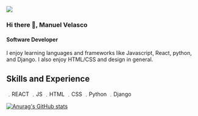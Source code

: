 ![](https://images.hdqwalls.com/download/get-back-to-code-km-1366x768.jpg)
### Hi there 👋, Manuel Velasco
#### Software Developer


I enjoy learning languages and frameworks like Javascript, React, python, and Django. I also enjoy HTML/CSS and design in general. 

## Skills and Experience 
﹒REACT
﹒JS
﹒HTML
﹒CSS
﹒Python
﹒Django


[![Anurag's GitHub stats](https://github-readme-stats.vercel.app/api?username=menosvelasco)](https://github.com/anuraghazra/github-readme-stats)


